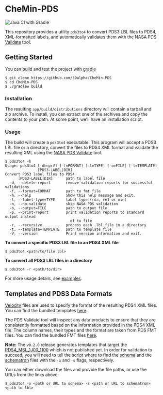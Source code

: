# CheMin-PDS

![Java CI with Gradle](https://github.com/39alpha/CheMin-PDS/actions/workflows/gradle.yml/badge.svg)

This repository provides a utility `pds3to4` to convert PDS3 LBL files to
PDS4, XML-formatted labels, and automatically validates them with the
[NASA PDS Validate](https://github.com/NASA-PDS/validate) tool.

## Getting Started

You can build and test the project with [gradle](https://gradle.org/)

```shell
$ git clone https://github.com/39alpha/CheMin-PDS
$ cd CheMin-PDS
$ ./gradlew build
```

### Installation

The resulting `app/build/distributions` directory will contain a tarball and
zip archive. To install, you can extract one of the archives and copy the
contents to your path. At some point, we'll have an installation script.

### Usage

The build will create a `pds3to4` executable. This program will accept a
PDS3 LBL file or a directory, convert the files to PDS4 XML format and validate
the resulting XML using the
[NASA PDS Validate](https://github.com/NASA-PDS/validate) tool.

```shell
$ pds3to4 -h
Usage: pds3to4 [-dhnprV] [-f=FORMAT] [-l=TYPE] [-o=FILE] [-t=TEMPLATE]
               [PDS3-LABEL|DIR]
Convert PDS3 label files to PDS4
      [PDS3-LABEL|DIR]      path to label file
  -d, --delete-report       remove validation reports for successful validations
  -f, --format=FORMAT       path to fmt file
  -h, --help                Show this help message and exit.
  -l, --label-type=TYPE     label type (rda, re1 or min)
  -n, --no-validate         skip NASA PDS validation
  -o, --output=FILE         path to output file
  -p, --print-report        print validation reports to standard output instead
                              of to file
  -r, --recursive           process each .lbl file in a directory
  -t, --template=TEMPLATE   path to template file
  -V, --version             Print version information and exit.
```

**To convert a specific PDS3 LBL file to an PDS4 XML file**
```shell
$ pds3to4 <path/to/file.lbl>
```

**To convert all PDS3 LBL files in a directory**
```shell
$ pds3to4 -r <path/to/dir>
```

For more usage details, see [examples](./examples).

## Templates and PDS3 Data Formats

[Velocity](https://velocity.apache.org) files are used to specify the format
of the resulting PDS4 XML files. You can find the bundled templates
[here](./app/src/main/resources/org/thirtyninealpharesearch/chemin/pds4).

The PDS Validate tool will inspect any data products to ensure that they are
consistently formatted based on the information provided in the PDS4 XML file.
The column names, their types and the format are taken from PDS FMT files.
You can find the bundled FMT files
[here](./app/src/main/resources/org/thirtyninealpharesearch/chemin/formats).

**Note:** The `v0.2.0` release generates templates that target the
[PDS4_MSL_1J00_1100](https://github.com/pds-data-dictionaries/ldd-msl/blob/main/build/development/5dfa261012bc31ca663cdd9ed284bd66e497015c/1.19.0.0/PDS4_MSL_1J00_1100.xsd)
which is not published yet. In order for validation to succeed, you will need
to tell the script where to find the
[schema](https://raw.githubusercontent.com/pds-data-dictionaries/ldd-msl/main/build/development/5dfa261012bc31ca663cdd9ed284bd66e497015c/1.19.0.0/PDS4_MSL_1J00_1100.xsd)
and the
[schematron](https://github.com/pds-data-dictionaries/ldd-msl/blob/main/build/development/5dfa261012bc31ca663cdd9ed284bd66e497015c/1.19.0.0/PDS4_MSL_1J00_1100.sch)
files with the `-x` and `-s` flags, respectively.

You can either download the files and provide the file paths, or use the URLs from the links above:
```shell
$ pds3to4 -x <path or URL to schema> -s <path or URL to schematron> <path to lbl>
```
